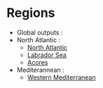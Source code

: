 # Regions

- Global outputs :
- North Atlantic :
  - [North Atlantic](https://github.com/AurelieAlbert/extractions/blob/main/extractions/regions/NATL.md)
  - [Labrador Sea](https://github.com/AurelieAlbert/extractions/blob/main/regions/LAB.md)
  - [Acores](https://github.com/AurelieAlbert/extractions/blob/main/regions/ACO.md)
- Mediterannean :
  - [Western Mediterranean](https://github.com/AurelieAlbert/extractions/blob/main/regions/MEDWEST.md)
